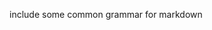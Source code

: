 include some common grammar for markdown         
            
       
    
       
         
      
      
 
  
 
  
 
